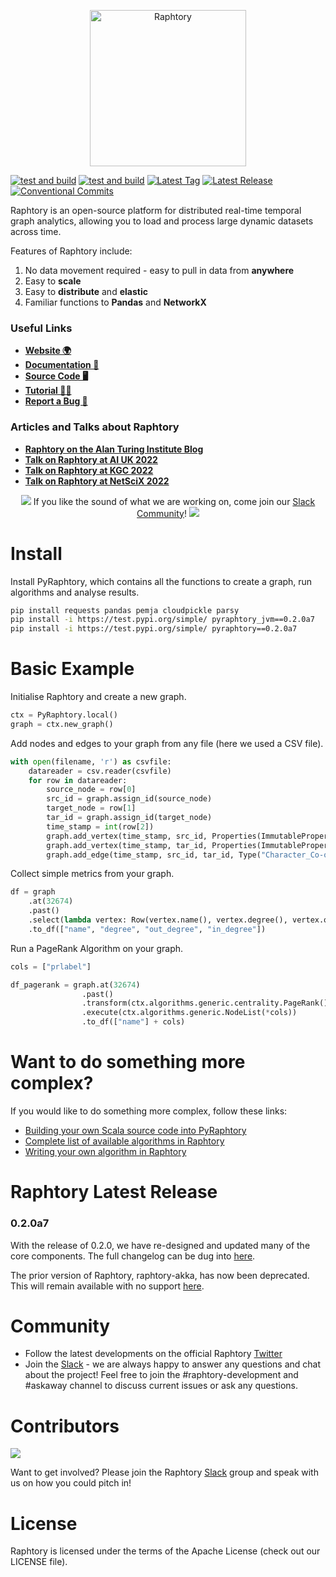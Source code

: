 <p align="center">
  <img src="https://user-images.githubusercontent.com/6665739/130641943-fa7fcdb8-a0e7-4aa4-863f-3df61b5de775.png" alt="Raphtory" height="250"/>
</p>

[![test and build](https://github.com/Raphtory/Raphtory/actions/workflows/test_and_build.yml/badge.svg?branch=master&event=push)](https://github.com/Raphtory/Raphtory/actions/workflows/test_and_build.yml?query=branch%3Amaster+event%3Apush++)
[![test and build](https://github.com/Raphtory/Raphtory/actions/workflows/test_and_build.yml/badge.svg?event=schedule)](https://github.com/Raphtory/Raphtory/actions/workflows/test_and_build.yml?query=event%3Aschedule++)
[![Latest Tag](https://img.shields.io/github/v/tag/Raphtory/Raphtory?include_prereleases&sort=semver&color=brightgreen)](https://github.com/Raphtory/Raphtory/tags)
[![Latest Release](https://img.shields.io/github/v/release/Raphtory/Raphtory?color=brightgreen&include_prereleases&sort=semver)](https://github.com/Raphtory/Raphtory/releases)
[![Conventional Commits](https://img.shields.io/badge/Conventional%20Commits-1.0.0-yellow.svg)](https://conventionalcommits.org)

Raphtory is an open-source platform for distributed real-time temporal graph analytics, allowing you to load and process large dynamic datasets across time. 

Features of Raphtory include:
1. No data movement required - easy to pull in data from **anywhere**
2. Easy to **scale**
3. Easy to **distribute** and **elastic**
4. Familiar functions to **Pandas** and **NetworkX**

### Useful Links
- **[Website 🌍](https://www.raphtory.com/)**
- **[Documentation 📒](https://docs.raphtory.com/en/development/)**
- **[Source Code 🖥](https://github.com/Raphtory/Raphtory)**
- **[Tutorial 🧙🏻‍](https://docs.raphtory.com/en/development/Examples/lotr.html)**
- **[Report a Bug 🐛](https://github.com/Raphtory/Raphtory/issues)**

### Articles and Talks about Raphtory
- **[Raphtory on the Alan Turing Institute Blog](https://www.turing.ac.uk/blog/just-add-time-dizzying-potential-dynamic-graphs)**
- **[Talk on Raphtory at AI UK 2022](https://www.youtube.com/watch?v=7S9Ymnih-YM&list=PLuD_SqLtxSdVEUsCYlb5XjWm9D6WuNKEz&index=9)**
- **[Talk on Raphtory at KGC 2022](https://www.youtube.com/watch?v=37S4bSN5EaU)**
- **[Talk on Raphtory at NetSciX 2022](https://www.youtube.com/watch?v=QxhrONca4FE)**

<p align="center">
<img src="https://user-images.githubusercontent.com/6665739/154071628-a55fb5f9-6994-4dcf-be03-401afc7d9ee0.png"/> If you like the sound of what we are working on, come join our <a href="https://join.slack.com/t/raphtory/shared_invite/zt-xbebws9j-VgPIFRleJFJBwmpf81tvxA">Slack Community</a>! <img src="https://user-images.githubusercontent.com/6665739/154071628-a55fb5f9-6994-4dcf-be03-401afc7d9ee0.png"/>
</p>

# Install

Install PyRaphtory, which contains all the functions to create a graph, run algorithms and analyse results.
```bash
pip install requests pandas pemja cloudpickle parsy
pip install -i https://test.pypi.org/simple/ pyraphtory_jvm==0.2.0a7
pip install -i https://test.pypi.org/simple/ pyraphtory==0.2.0a7
```

# Basic Example

Initialise Raphtory and create a new graph.
```python
ctx = PyRaphtory.local()
graph = ctx.new_graph()
```

Add nodes and edges to your graph from any file (here we used a CSV file).
```python
with open(filename, 'r') as csvfile:
    datareader = csv.reader(csvfile)
    for row in datareader:
        source_node = row[0]
        src_id = graph.assign_id(source_node)
        target_node = row[1]
        tar_id = graph.assign_id(target_node)
        time_stamp = int(row[2])
        graph.add_vertex(time_stamp, src_id, Properties(ImmutableProperty("name", source_node)), Type("Character"))
        graph.add_vertex(time_stamp, tar_id, Properties(ImmutableProperty("name", target_node)), Type("Character"))
        graph.add_edge(time_stamp, src_id, tar_id, Type("Character_Co-occurence"))
```
Collect simple metrics from your graph.
```python
df = graph
    .at(32674)
    .past()
    .select(lambda vertex: Row(vertex.name(), vertex.degree(), vertex.out_degree(), vertex.in_degree()))
    .to_df(["name", "degree", "out_degree", "in_degree"])
```
Run a PageRank Algorithm on your graph.
```python
cols = ["prlabel"]

df_pagerank = graph.at(32674) 
                .past() 
                .transform(ctx.algorithms.generic.centrality.PageRank())
                .execute(ctx.algorithms.generic.NodeList(*cols)) 
                .to_df(["name"] + cols)
```

# Want to do something more complex?
If you would like to do something more complex, follow these links:

- [Building your own Scala source code into PyRaphtory](https://docs.raphtory.com/en/development/PythonDocs/setup.html#id2)
- [Complete list of available algorithms in Raphtory](https://docs.raphtory.com/en/development/_autodoc/com/raphtory/algorithms/generic/index.html)
- [Writing your own algorithm in Raphtory](https://docs.raphtory.com/en/development/Analysis/LOTR_six_degrees.html)

# Raphtory Latest Release
### 0.2.0a7 
With the release of 0.2.0, we have re-designed and updated many of the core components. The full changelog can be dug into [here](https://github.com/Raphtory/Raphtory/releases).

The prior version of Raphtory, raphtory-akka, has now been deprecated. This will remain available with no support [here](https://github.com/Raphtory/Raphtory/tree/raphtory-akka).

# Community  

- Follow the latest developments on the official Raphtory [Twitter](https://twitter.com/raphtory)
- Join the [Slack](https://join.slack.com/t/raphtory/shared_invite/zt-xbebws9j-VgPIFRleJFJBwmpf81tvxA) - we are always happy to answer any questions and chat about the project! Feel free to join the #raphtory-development and #askaway channel to discuss current issues or ask any questions.

# Contributors

<a href="https://github.com/raphtory/raphtory/graphs/contributors"><img src="https://contrib.rocks/image?repo=raphtory/raphtory"/></a>

Want to get involved? Please join the Raphtory [Slack](https://join.slack.com/t/raphtory/shared_invite/zt-xbebws9j-VgPIFRleJFJBwmpf81tvxA) group and speak with us on how you could pitch in!

# License  

Raphtory is licensed under the terms of the Apache License (check out our LICENSE file).



